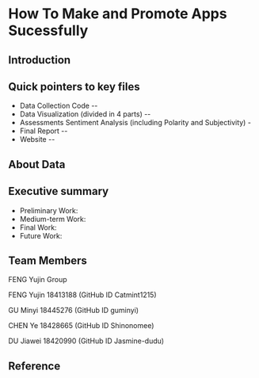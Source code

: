 # How To Make and Promote Apps Sucessfully
## Introduction
## Quick pointers to key files
- Data Collection Code --
- Data Visualization (divided in 4 parts) --
- Assessments Sentiment Analysis (including Polarity and Subjectivity) - 
- Final Report --
- Website --
## About Data
## Executive summary
- Preliminary Work:
- Medium-term Work:
- Final Work: 
- Future Work:
## Team Members
FENG Yujin Group 

FENG Yujin 18413188 (GitHub ID Catmint1215)

GU Minyi 18445276 (GitHub ID guminyi)

CHEN Ye 18428665 (GitHub ID Shinonomee)

DU Jiawei 18420990 (GitHub ID Jasmine-dudu) 
## Reference
